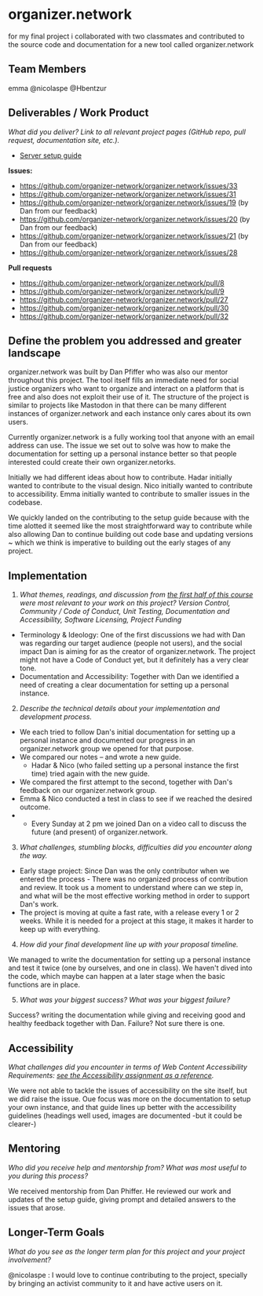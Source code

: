 # organizer.network

for my final project i collaborated with two classmates and contributed to the source code and documentation for a new tool called organizer.network

## Team Members

emma
@nicolaspe
@Hbentzur


## Deliverables / Work Product

_What did you deliver? Link to all relevant project pages (GitHub repo, pull request, documentation site, etc.)._
- [Server setup guide](https://github.com/organizer-network/organizer.network/blob/develop/docs/running/server-setup.md)

**Issues:**
- https://github.com/organizer-network/organizer.network/issues/33
- https://github.com/organizer-network/organizer.network/issues/31
- https://github.com/organizer-network/organizer.network/issues/19 (by Dan from our feedback)
- https://github.com/organizer-network/organizer.network/issues/20 (by Dan from our feedback)
- https://github.com/organizer-network/organizer.network/issues/21 (by Dan from our feedback)
- https://github.com/organizer-network/organizer.network/issues/28

**Pull requests**
- https://github.com/organizer-network/organizer.network/pull/8
- https://github.com/organizer-network/organizer.network/pull/9
- https://github.com/organizer-network/organizer.network/pull/27
- https://github.com/organizer-network/organizer.network/pull/30
- https://github.com/organizer-network/organizer.network/pull/32


## Define the problem you addressed and greater landscape

organizer.network was built by Dan Pfiffer who was also our mentor throughout this project. The tool itself fills an immediate need for social justice organizers who want to organize and interact on a platform that is free and also does not exploit their use of it. The structure of the project is similar to projects like Mastodon in that there can be many different instances of organizer.network and each instance only cares about its own users.

Currently organizer.network is a fully working tool that anyone with an email address can use. The issue we set out to solve was how to make the documentation for setting up a personal instance better so that people interested could create their own organizer.netorks.

Initially we had different ideas about how to contribute. Hadar initially wanted to contribute to the visual design. Nico initially wanted to contribute to accessibility. Emma initially wanted to contribute to smaller issues in the codebase. 

We quickly landed on the contributing to the setup guide because with the time alotted it seemed like the most straightforward way to contribute while also allowing Dan to continue building out code base and updating versions ~ which we think is imperative to building out the early stages of any project.

## Implementation
1. _What themes, readings, and discussion from [the first half of this course](https://github.com/Open-Source-Studio-at-ITP/Syllabus) were most relevant to your work on this project? Version Control, Community / Code of Conduct, Unit Testing, Documentation and Accessibility, Software Licensing, Project Funding_

- Terminology & Ideology: One of the first discussions we had with Dan was regarding our target audience (people not users), and the social impact Dan is aiming for as the creator of organizer.network. The project might not have a Code of Conduct yet, but it definitely has a very clear tone.
- Documentation and Accessibility: Together with Dan we identified a need of creating a clear documentation for setting up a personal instance.

2. _Describe the technical details about your implementation and development process._

- We each tried to follow Dan's initial documentation for setting up a personal instance and documented our progress in an organizer.network group we opened for that purpose.
- We compared our notes – and wrote a new guide.
  - Hadar & Nico (who failed setting up a personal instance the first time) tried again with the new guide.
- We compared the first attempt to the second, together with Dan's feedback on our organizer.network group.
- Emma & Nico conducted a test in class to see if we reached the desired outcome.
- + Every Sunday at 2 pm we joined Dan on a video call to discuss the future (and present) of organizer.network.



3. _What challenges, stumbling blocks, difficulties did you encounter along the way._

- Early stage project: Since Dan was the only contributor when we entered the process - There was no organized process of contribution and review. It took us a moment to understand where can we step in, and what will be the most effective working method in order to support Dan's work.
- The project is moving at quite a fast rate, with a release every 1 or 2 weeks. While it is needed for a project at this stage, it makes it harder to keep up with everything.

4. _How did your final development line up with your proposal timeline._

We managed to write the documentation for setting up a personal instance and test it twice (one by ourselves, and one in class). We haven't dived into the code, which maybe can happen at a later stage when the basic functions are in place.

5. _What was your biggest success? What was your biggest failure?_

Success? writing the documentation while giving and receiving good and healthy feedback together with Dan.
Failure? Not sure there is one.


## Accessibility

_What challenges did you encounter in terms of Web Content Accessibility Requirements: [see the Accessibility assignment as a reference](https://github.com/Open-Source-Studio-at-ITP/Syllabus/blob/source/accessibility-assignment.md#instructions)._

We were not able to tackle the issues of accessibility on the site itself, but we did raise the issue. Oue focus was more on the documentation to setup your own instance, and that guide lines up better with the accessibility guidelines (headings well used, images are documented -but it could be clearer-)


## Mentoring

_Who did you receive help and mentorship from? What was most useful to you during this process?_

We received mentorship from Dan Phiffer. He reviewed our work and updates of the setup guide, giving prompt and detailed answers to the issues that arose. 


## Longer-Term Goals

_What do you see as the longer term plan for this project and your project involvement?_

@nicolaspe : I would love to continue contributing to the project, specially by bringing an activist community to it and have active users on it.

